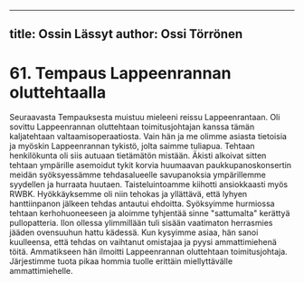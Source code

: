 
---
title: Ossin Lässyt
author: Ossi Törrönen
---

    
# 61. Tempaus Lappeenrannan oluttehtaalla

Seuraavasta Tempauksesta muistuu mieleeni reissu Lappeenrantaan. Oli sovittu Lappeenrannan 
oluttehtaan toimitusjohtajan kanssa tämän kaljatehtaan valtaamisoperaatiosta. Vain hän ja me olimme 
asiasta tietoisia ja myöskin Lappeenrannan tykistö, jolta saimme tuliapua. Tehtaan henkilökunta oli siis 
autuaan tietämätön mistään. Äkisti alkoivat sitten tehtaan ympärille asemoidut tykit korvia huumaavan 
paukkupanoskonsertin meidän syöksyessämme tehdasalueelle savupanoksia ympärillemme syydellen 
ja hurraata huutaen. Taisteluintoamme kiihotti ansiokkaasti myös RWBK. Hyökkäyksemme oli niin 
tehokas ja yllättävä, että lyhyen hanttiinpanon jälkeen tehdas antautui ehdoitta. Syöksyimme hurmiossa 
tehtaan kerhohuoneeseen ja aloimme tyhjentää sinne "sattumalta" kerättyä pullopatteria. Ilon ollessa 
ylimmillään tuli sisään vaatimaton herrasmies jääden ovensuuhun hattu kädessä. Kun kysyimme asiaa, 
hän sanoi kuulleensa, että tehdas on vaihtanut omistajaa ja pyysi ammattimiehenä töitä. Ammatikseen 
hän ilmoitti Lappeenrannan oluttehtaan toimitusjohtaja. Järjestimme tuota pikaa hommia tuolle erittäin 
miellyttävälle ammattimiehelle.

